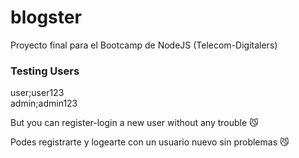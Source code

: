 # blogster
Proyecto final para el Bootcamp de NodeJS (Telecom-Digitalers)

### Testing Users
user;user123
<br>
admin;admin123

<p>But you can register-login a new user without any trouble 😼</p>
<p>Podes registrarte y logearte con un usuario nuevo sin problemas 😼</p>
